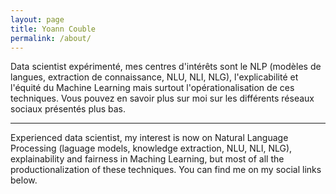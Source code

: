 ```yaml
---
layout: page
title: Yoann Couble
permalink: /about/
---                          
```


Data scientist expérimenté, mes centres d'intérêts sont le NLP (modèles de langues, extraction de connaissance, NLU, NLI, NLG), l'explicabilité et l'équité du Machine Learning mais surtout l'opérationalisation de ces techniques. Vous pouvez en savoir plus sur moi sur les différents réseaux sociaux présentés plus bas.

---
Experienced data scientist, my interest is now on Natural Language Processing (laguage models, knowledge extraction, NLU, NLI, NLG), explainability and fairness in Maching Learning, but most of all the productionalization of these techniques. You can find me on my social links below.